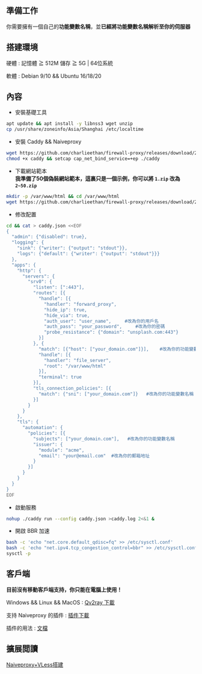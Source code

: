 ## 準備工作
你需要擁有一個自己的**功能變數名稱**，並**已經將功能變數名稱解析至你的伺服器**    
## 搭建環境
硬體 : 記憶體 ≧ 512M 儲存 ≧ 5G | 64位系統     

軟體 : Debian 9/10 && Ubuntu 16/18/20
## 內容
- 安裝基礎工具  
```bash
apt update && apt install -y libnss3 wget unzip
cp /usr/share/zoneinfo/Asia/Shanghai /etc/localtime
```
- 安裝 Caddy && Naiveproxy  
```bash
wget https://github.com/charlieethan/firewall-proxy/releases/download/2.2.0/caddy
chmod +x caddy && setcap cap_net_bind_service=+ep ./caddy
```
- 下載網站範本    
**我準備了50個偽裝網站範本，這裏只是一個示例，你可以將 `1.zip` 改為 `2~50.zip`**   
```bash
mkdir -p /var/www/html && cd /var/www/html
wget https://github.com/charlieethan/firewall-proxy/releases/download/2.1.1-t/1.zip && unzip 1.zip 
```
- 修改配置
```bash
cd && cat > caddy.json <<EOF
{ 
  "admin": {"disabled": true},
  "logging": {
    "sink": {"writer": {"output": "stdout"}},
    "logs": {"default": {"writer": {"output": "stdout"}}}
  },
  "apps": {
    "http": {
      "servers": {
        "srv0": {
          "listen": [":443"],
          "routes": [{
            "handle": [{
              "handler": "forward_proxy",
              "hide_ip": true,
              "hide_via": true,
              "auth_user": "user_name",     #改為你的用戶名
              "auth_pass": "your_password",     #改為你的密碼
              "probe_resistance": {"domain": "unsplash.com:443"}
            }]
          }, {
            "match": [{"host": ["your_domain.com"]}],    #改為你的功能變數名稱
            "handle": [{
              "handler": "file_server",
              "root": "/var/www/html"
            }],
            "terminal": true
          }],
          "tls_connection_policies": [{
            "match": {"sni": ["your_domain.com"]}   #改為你的功能變數名稱
          }]
        }
      }
    },
    "tls": {
      "automation": {
        "policies": [{
          "subjects": ["your_domain.com"],   #改為你的功能變數名稱
          "issuer": {
            "module": "acme",
            "email": "your@email.com"  #改為你的郵箱地址
          }
        }]
      }
    }
  }
}
EOF
```
- 啟動服務  
```bash
nohup ./caddy run --config caddy.json >caddy.log 2<&1 &
```
- 開啟 BBR 加速
```bash
bash -c 'echo "net.core.default_qdisc=fq" >> /etc/sysctl.conf'
bash -c 'echo "net.ipv4.tcp_congestion_control=bbr" >> /etc/sysctl.conf'
sysctl -p
```
## 客戶端
**目前沒有移動客戶端支持，你只能在電腦上使用！**      

Windows && Linux && MacOS : [Qv2ray 下載](https://github.com/Qv2ray/Qv2ray/releases)       

支持 Naiveproxy 的插件 : [插件下載](https://github.com/Qv2ray/QvPlugin-NaiveProxy/releases)    

插件的用法 : [文檔](https://qv2ray.net/plugins/usage.html) 
## 擴展閲讀
[Naiveproxy+VLess搭建](https://blog.charlieethan.com/index.php/archives/539.html)
